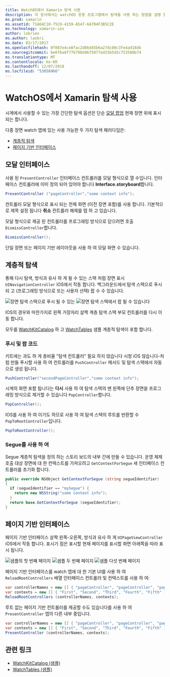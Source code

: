 ```yaml
---
title: WatchOS에서 Xamarin 탐색 사용
description: 이 문서에서는 watchOS 응용 프로그램에서 탐색을 사용 하는 방법을 설명 합니다. 모달 인터페이스, 계층적 탐색 및 페이지 기반 인터페이스에 설명 합니다.
ms.prod: xamarin
ms.assetid: 71A64C10-75C8-4159-A547-6A704F3B5C2E
ms.technology: xamarin-ios
author: lobrien
ms.author: laobri
ms.date: 03/17/2017
ms.openlocfilehash: 0f087e4ce8fac2d86d45b6a27dc00c3fe4ad18db
ms.sourcegitcommit: be6f6a8f77679bb9675077ed25b5d2c753580b74
ms.translationtype: MT
ms.contentlocale: ko-KR
ms.lasthandoff: 12/07/2018
ms.locfileid: "53058966"
---
```

# <a name="working-with-watchos-navigation-in-xamarin"></a>WatchOS에서 Xamarin 탐색 사용

시계에서 사용할 수 있는 가장 간단한 탐색 옵션은 단순 [모달 팝업](#modal) 현재 장면 위에 표시 되는 합니다.

다중 장면 watch 앱에 있는 사용 가능한 두 가지 탐색 패러다임은:

- [계층적 탐색](#Hierarchical_Navigation)
- [페이지 기반 인터페이스](#Page-Based_Interfaces)

<a name="modal"/>

## <a name="modal-interfaces"></a>모달 인터페이스

사용 된 `PresentController` 인터페이스 컨트롤러를 모달 형식으로 열 수입니다. 인터페이스 컨트롤러에 이미 정의 되어 있어야 합니다 **Interface.storyboard**합니다.

```csharp
PresentController ("pageController","some context info");
```

컨트롤러 모달 형식으로 표시 되는 전체 화면 (이전 장면 포함)를 사용 합니다. 기본적으로 제목 설정 됩니다 **취소** 컨트롤러 해제를 탭 하 고 있습니다.

모달 형식으로 제공 된 컨트롤러를 프로그래밍 방식으로 닫으려면 호출 `DismissController`합니다.

```csharp
DismissController();
```

단일 장면 또는 페이지 기반 레이아웃을 사용 하 여 모달 화면 수 있습니다.

<a name="Hierarchical_Navigation"/>

## <a name="hierarchical-navigation"></a>계층적 탐색

통해 다시 탐색, 방식과 유사 하 게 될 수 있는 스택 처럼 장면 표시 `UINavigationController` iOS에서 작동 합니다. 백그라운드에서 탐색 스택으로 푸시되 고 (프로그래밍 방식으로 또는 사용자 선택) 팝 수 수 있습니다.

![](navigation-images/hierarchy-1.png "장면 탐색 스택으로 푸시 될 수 있는") ![](navigation-images/hierarchy-2.png "장면 탐색 스택에서 팝 될 수 있습니다")

IOS의 경우와 마찬가지로 왼쪽 가장자리 살짝 계층 탐색 스택 부모 컨트롤러를 다시 이동 합니다.

모두를 [WatchKitCatalog](https://developer.xamarin.com/samples/WatchKitCatalog) 하 고 [WatchTables](https://developer.xamarin.com/samples/WatchTables) 샘플 계층적 탐색이 포함 합니다.

### <a name="pushing-and-popping-in-code"></a>푸시 및 팝 코드

키트에는 과도 하 게 총비율 "탐색 컨트롤러" 필요 하지 않습니다 시청 iOS 않습니다-처럼 만들 푸시할 사용 하 여 컨트롤러를 `PushController` 메서드 및 탐색 스택에서 자동으로 생성 됩니다.

```csharp
PushController("secondPageController","some context info");
```

시계의 화면 포함 됩니다는 **다시** 사용 하 여 탐색 스택의 맨 왼쪽에 단추 장면을 프로그래밍 방식으로 제거할 수 있습니다 `PopController`합니다.

```csharp
PopController();
```

IOS를 사용 하 여 이기도 하므로 사용 하 여 탐색 스택의 루트를 반환할 수 `PopToRootController`입니다.

```csharp
PopToRootController();
```

### <a name="using-segues"></a>Segue를 사용 하 여

Segue 계층적 탐색을 정의 하는 스토리 보드의 내부 간에 만들 수 있습니다. 운영 체제 호출 대상 장면에 대 한 컨텍스트를 가져오려고 `GetContextForSegue` 새 인터페이스 컨트롤러를 초기화 합니다.

```csharp
public override NSObject GetContextForSegue (string segueIdentifier)
{
  if (segueIdentifier == "mySegue") {
    return new NSString("some context info");
  }
  return base.GetContextForSegue (segueIdentifier);
}
```
<a name="Page-Based_Interfaces"/>

## <a name="page-based-interfaces"></a>페이지 기반 인터페이스

페이지 기반 인터페이스 살짝 왼쪽-오른쪽, 방식과 유사 하 게 `UIPageViewController` iOS에서 작동 합니다. 표시기 점은 표시할 현재 페이지를 표시할 화면 아래쪽을 따라 표시 됩니다.

![](navigation-images/paged-1.png "샘플의 첫 번째 페이지") ![](navigation-images/paged-2.png "샘플 두 번째 페이지") ![](navigation-images/paged-5.png "샘플 다섯 번째 페이지")


페이지 기반 인터페이스를 watch 앱에 대 한 기본 UI를 사용 하 여 `ReloadRootControllers` 배열 인터페이스 컨트롤러 및 컨텍스트를 사용 하 여:

```csharp
var controllerNames = new [] { "pageController", "pageController", "pageController", "pageController", "pageController" };
var contexts = new [] { "First", "Second", "Third", "Fourth", "Fifth" };
ReloadRootControllers (controllerNames, contexts);
```

루트 없는 페이지 기반 컨트롤러를 제공할 수도 있습니다를 사용 하 여 `PresentController` 앱의 다른 내부 중입니다.

```csharp
var controllerNames = new [] { "pageController", "pageController", "pageController", "pageController", "pageController" };
var contexts = new [] { "First", "Second", "Third", "Fourth", "Fifth" };
PresentController (controllerNames, contexts);
```



## <a name="related-links"></a>관련 링크

- [WatchKitCatalog (샘플)](https://developer.xamarin.com/samples/monotouch/watchOS/WatchKitCatalog/)
- [WatchTables (샘플)](https://developer.xamarin.com//samples/monotouch/watchOS/WatchTables/)
